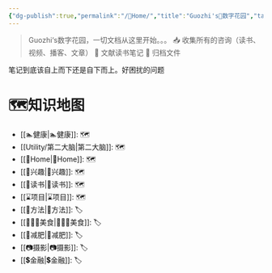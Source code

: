 ```yaml
---
{"dg-publish":true,"permalink":"/🌿Home/","title":"Guozhi's🌿数字花园","tags":["🗺","gardenEntry","gardenEntry","gardenEntry","gardenEntry","gardenEntry","gardenEntry"]}
---
```


  
> Guozhi‘s数字花园，一切文档从这里开始。。。
📥  收集所有的咨询（读书、视频、播客、文章）
🌱 文献读书笔记
🌲 归档文件

笔记到底该自上而下还是自下而上。好困扰的问题

# 🗺知识地图
- [[🏊健康\|🏊健康]]: 🗺
- [[Utility/第二大脑\|第二大脑]]: 🗺
- [[🌿Home\|🌿Home]]: 🗺
- [[🦦兴趣\|🦦兴趣]]: 🗺
- [[📖读书\|📖读书]]: 🗺
- [[⌛项目\|⌛项目]]: 🗺
- [[🥇方法\|🥇方法]]: 🏷
- [[👩🏻‍🍳美食\|👩🏻‍🍳美食]]: 🏷
- [[🏃减肥\|🏃减肥]]: 🏷
- [[📷摄影\|📷摄影]]: 🏷
- [[💲金融\|💲金融]]: 🏷


